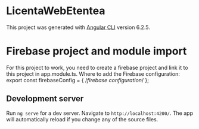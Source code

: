 # LicentaWebEtentea

This project was generated with [Angular CLI](https://github.com/angular/angular-cli) version 6.2.5.

# Firebase project and module import
For this project to work, you need to create a firebase project and link it to this project in app.module.ts. Where to add the Firebase configuration: 
export const firebaseConfig = {
  /*firebase configuration*/
};

## Development server

Run `ng serve` for a dev server. Navigate to `http://localhost:4200/`. The app will automatically reload if you change any of the source files.
